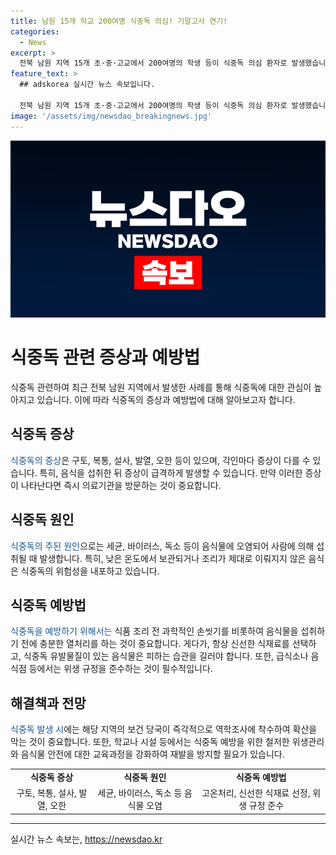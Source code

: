 ```yaml
---
title: 남원 15개 학교 200여명 식중독 의심! 기말고사 연기!
categories:
  - News
excerpt: >
  전북 남원 지역 15개 초·중·고교에서 200여명의 학생 등이 식중독 의심 환자로 발생했습니다. 방역 당국은 역학조사를 진행하고, 학교들은 재량휴업이나 기말고사 연기 등 학사 일정을 조정했습니다. 학부모들은 학교 등교 후 학생들이 구토하고 몸살에 시달렸다고 전하며, 학교의 급식실 방역과 식단표 점검 등 예방 조치가 이뤄졌습니다. 지역 보건소는 역학조사에 착수하여 학교 급식실과 환경 검체를 조사 중이며, 일부 학교는 재량휴업과 단축수업, 기말시험 연기 등 학사 일정을 조정하고 있습니다.
feature_text: >
  ## adskorea 실시간 뉴스 속보입니다.

  전북 남원 지역 15개 초·중·고교에서 200여명의 학생 등이 식중독 의심 환자로 발생했습니다. 방역 당국은 역학조사를 진행하고, 학교들은 재량휴업이나 기말고사 연기 등 학사 일정을 조정했습니다. 학부모들은 학교 등교 후 학생들이 구토하고 몸살에 시달렸다고 전하며, 학교의 급식실 방역과 식단표 점검 등 예방 조치가 이뤄졌습니다. 지역 보건소는 역학조사에 착수하여 학교 급식실과 환경 검체를 조사 중이며, 일부 학교는 재량휴업과 단축수업, 기말시험 연기 등 학사 일정을 조정하고 있습니다.
image: '/assets/img/newsdao_breakingnews.jpg'
---
```


<p><img src="/assets/img/newsdao_breakingnews.jpg" alt="adskorea 속보" /></p>

<h1>식중독 관련 증상과 예방법</h1>

<p data-ke-size="size16">식중독 관련하여 최근 전북 남원 지역에서 발생한 사례를 통해 식중독에 대한 관심이 높아지고 있습니다. 이에 따라 식중독의 증상과 예방법에 대해 알아보고자 합니다.</p>

<h2 data-ke-size="size26">식중독 증상</h2>

<p><span style="color: #1a5490;">식중독의 증상</span>은 구토, 복통, 설사, 발열, 오한 등이 있으며, 각인마다 증상이 다를 수 있습니다. 특히, 음식을 섭취한 뒤 증상이 급격하게 발생할 수 있습니다. 만약 이러한 증상이 나타난다면 즉시 의료기관을 방문하는 것이 중요합니다.</p>

<h2 data-ke-size="size26">식중독 원인</h2>

<p><span style="color: #1a5490;">식중독의 주된 원인</span>으로는 세균, 바이러스, 독소 등이 음식물에 오염되어 사람에 의해 섭취될 때 발생합니다. 특히, 낮은 온도에서 보관되거나 조리가 제대로 이뤄지지 않은 음식은 식중독의 위험성을 내포하고 있습니다.</p>

<h2 data-ke-size="size26">식중독 예방법</h2>

<p><span style="color: #1a5490;">식중독을 예방하기 위해서는</span> 식품 조리 전 과학적인 손씻기를 비롯하여 음식물을 섭취하기 전에 충분한 열처리를 하는 것이 중요합니다. 게다가, 항상 신선한 식재료를 선택하고, 식중독 유발물질이 있는 음식물은 피하는 습관을 길러야 합니다. 또한, 급식소나 음식점 등에서는 위생 규정을 준수하는 것이 필수적입니다.</p>

<h2 data-ke-size="size26">해결책과 전망</h2>

<p><span style="color: #1a5490;">식중독 발생 시</span>에는 해당 지역의 보건 당국이 즉각적으로 역학조사에 착수하여 확산을 막는 것이 중요합니다. 또한, 학교나 시설 등에서는 식중독 예방을 위한 철저한 위생관리와 음식물 안전에 대한 교육과정을 강화하여 재발을 방지할 필요가 있습니다.</p>

<table>
    <tbody>
        <tr>
            <td style="text-align: center; height: 17px;"><b>식중독 증상</b></td>
            <td style="text-align: center; height: 17px;"><b>식중독 원인</b></td>
            <td style="text-align: center; height: 17px;"><b>식중독 예방법</b></td>
        </tr>
        <tr>
            <td style="text-align: center; height: 17px;">구토, 복통, 설사, 발열, 오한</td>
            <td style="text-align: center; height: 17px;">세균, 바이러스, 독소 등 음식물 오염</td>
            <td style="text-align: center; height: 17px;">고온처리, 신선한 식재료 선정, 위생 규정 준수</td>
        </tr>
    </tbody>
</table>

<p><hr></p>
실시간 뉴스 속보는, <a href="https://newsdao.kr" rel="dofollow">https://newsdao.kr</a>


